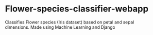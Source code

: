 # Flower-species-classifier-webapp
Classifies Flower species (Iris dataset) based on petal and sepal dimensions. Made using Machine Learning and Django
